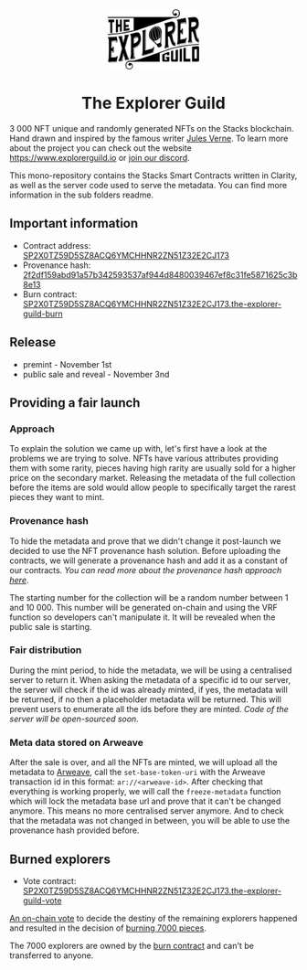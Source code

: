 <div align="center">

<img width="160" height="105" src="assets/the-explorer-guild-logo.svg">

<h1>The Explorer Guild</h1>

</div>

3 000 NFT unique and randomly generated NFTs on the Stacks blockchain. Hand drawn and inspired by the famous writer [Jules Verne](https://en.wikipedia.org/wiki/Jules_Verne). To learn more about the project you can check out the website https://www.explorerguild.io or [join our discord](https://discord.gg/X2Dbz3xbrs).

This mono-repository contains the Stacks Smart Contracts written in Clarity, as well as the server code used to serve the metadata. You can find more information in the sub folders readme.

## Important information

- Contract address: [SP2X0TZ59D5SZ8ACQ6YMCHHNR2ZN51Z32E2CJ173](https://explorer.stacks.co/address/SP2X0TZ59D5SZ8ACQ6YMCHHNR2ZN51Z32E2CJ173?chain=mainnet)
- Provenance hash: [2f2df159abd91a57b342593537af944d8480039467ef8c31fe5871625c3b8e13](https://explorer.stacks.co/txid/0xd4a3a4cb16f4cbe2e2b00862bc7dc7244903787f9a91e49d09e1ff520a1f987e?chain=mainnet)
- Burn contract: [SP2X0TZ59D5SZ8ACQ6YMCHHNR2ZN51Z32E2CJ173.the-explorer-guild-burn](https://explorer.stacks.co/txid/SP2X0TZ59D5SZ8ACQ6YMCHHNR2ZN51Z32E2CJ173.the-explorer-guild-burn?chain=mainnet)

## Release

- premint - November 1st
- public sale and reveal - November 3nd

## Providing a fair launch

### Approach

To explain the solution we came up with, let's first have a look at the problems we are trying to solve. NFTs have various attributes providing them with some rarity, pieces having high rarity are usually sold for a higher price on the secondary market. Releasing the metadata of the full collection before the items are sold would allow people to specifically target the rarest pieces they want to mint.

### Provenance hash

To hide the metadata and prove that we didn't change it post-launch we decided to use the NFT provenance hash solution. Before uploading the contracts, we will generate a provenance hash and add it as a constant of our contracts.
_You can read more about the provenance hash approach [here](https://medium.com/coinmonks/the-elegance-of-the-nft-provenance-hash-solution-823b39f99473)_.

The starting number for the collection will be a random number between 1 and 10 000. This number will be generated on-chain and using the VRF function so developers can't manipulate it. It will be revealed when the public sale is starting.

### Fair distribution

During the mint period, to hide the metadata, we will be using a centralised server to return it. When asking the metadata of a specific id to our server, the server will check if the id was already minted, if yes, the metadata will be returned, if no then a placeholder metadata will be returned. This will prevent users to enumerate all the ids before they are minted.
_Code of the server will be open-sourced soon._

### Meta data stored on Arweave

After the sale is over, and all the NFTs are minted, we will upload all the metadata to [Arweave](https://www.arweave.org/), call the `set-base-token-uri` with the Arweave transaction id in this format: `ar://<arweave-id>`. After checking that everything is working properly, we will call the `freeze-metadata` function which will lock the metadata base url and prove that it can't be changed anymore. This means no more centralised server anymore. And to check that the metadata was not changed in between, you will be able to use the provenance hash provided before.

## Burned explorers

- Vote contract: [SP2X0TZ59D5SZ8ACQ6YMCHHNR2ZN51Z32E2CJ173.the-explorer-guild-vote](https://explorer.stacks.co/txid/SP2X0TZ59D5SZ8ACQ6YMCHHNR2ZN51Z32E2CJ173.the-explorer-guild-vote?chain=mainnet)

[An on-chain vote](https://app.sigle.io/sigleapp.id.blockstack/OSb5KPH8g1Ms-6vU7x1fe) to decide the destiny of the remaining explorers happened and resulted in the decision of [burning 7000 pieces](https://app.sigle.io/sigleapp.id.blockstack/BrdkUDZCvbbFoFHGx1DNu).

The 7000 explorers are owned by the [burn contract](https://explorer.stacks.co/txid/SP2X0TZ59D5SZ8ACQ6YMCHHNR2ZN51Z32E2CJ173.the-explorer-guild-burn?chain=mainnet) and can't be transferred to anyone.
